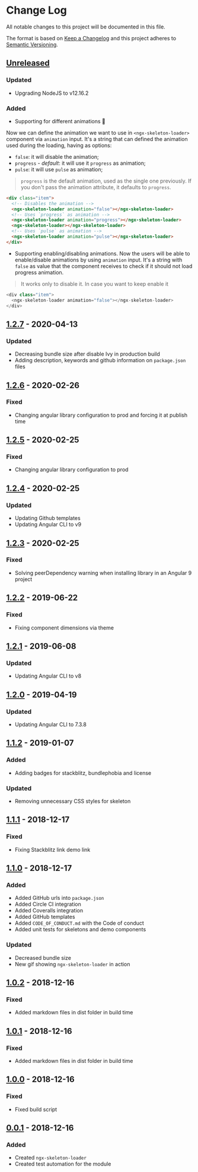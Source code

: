 # Change Log

All notable changes to this project will be documented in this file.

The format is based on [Keep a Changelog](http://keepachangelog.com/)
and this project adheres to [Semantic Versioning](http://semver.org/).

## [Unreleased][]

### Updated

- Upgrading NodeJS to v12.16.2

### Added

- Supporting for different animations 🎉

Now we can define the animation we want to use in `<ngx-skeleton-loader>` component via `animation` input. It's a string that can defined the animation used during the loading, having as options:

- `false`: it will disable the animation;
- `progress` - _default_: it will use it `progress` as animation;
- `pulse`: it will use `pulse` as animation;

> `progress` is the default animation, used as the single one previously. If you don't pass the animation attribute, it defaults to `progress`.

```html
<div class="item">
  <!-- Disables the animation -->
  <ngx-skeleton-loader animation="false"></ngx-skeleton-loader>
  <!-- Uses `progress` as animation -->
  <ngx-skeleton-loader animation="progress"></ngx-skeleton-loader>
  <ngx-skeleton-loader></ngx-skeleton-loader>
  <!-- Uses `pulse` as animation -->
  <ngx-skeleton-loader animation="pulse"></ngx-skeleton-loader>
</div>
```

- Supporting enabling/disabling animations.
  Now the users will be able to enable/disable animations by using `animation` input. It's a string with `false` as value that the component receives to check if it should not load progress animation.

> It works only to disable it. In case you want to keep enable it

```js
<div class="item">
  <ngx-skeleton-loader animation="false"></ngx-skeleton-loader>
</div>
```

## [1.2.7][] - 2020-04-13

### Updated

- Decreasing bundle size after disable Ivy in production build
- Adding description, keywords and github information on `package.json` files

## [1.2.6][] - 2020-02-26

### Fixed

- Changing angular library configuration to prod and forcing it at publish time

## [1.2.5][] - 2020-02-25

### Fixed

- Changing angular library configuration to prod

## [1.2.4][] - 2020-02-25

### Updated

- Updating Github templates
- Updating Angular CLI to v9

## [1.2.3][] - 2020-02-25

### Fixed

- Solving peerDependency warning when installing library in an Angular 9 project

## [1.2.2][] - 2019-06-22

### Fixed

- Fixing component dimensions via theme

## [1.2.1][] - 2019-06-08

### Updated

- Updating Angular CLI to v8

## [1.2.0][] - 2019-04-19

### Updated

- Updating Angular CLI to 7.3.8

## [1.1.2][] - 2019-01-07

### Added

- Adding badges for stackblitz, bundlephobia and license

### Updated

- Removing unnecessary CSS styles for skeleton

## [1.1.1][] - 2018-12-17

### Fixed

- Fixing Stackblitz link demo link

## [1.1.0][] - 2018-12-17

### Added

- Added GitHub urls into `package.json`
- Added Circle CI integration
- Added Coveralls integration
- Added GitHub templates
- Added `CODE_OF_CONDUCT.md` with the Code of conduct
- Added unit tests for skeletons and demo components

### Updated

- Decreased bundle size
- New gif showing `ngx-skeleton-loader` in action

## [1.0.2][] - 2018-12-16

### Fixed

- Added markdown files in dist folder in build time

## [1.0.1][] - 2018-12-16

### Fixed

- Added markdown files in dist folder in build time

## [1.0.0][] - 2018-12-16

### Fixed

- Fixed build script

## [0.0.1][] - 2018-12-16

### Added

- Created `ngx-skeleton-loader`
- Created test automation for the module

[unreleased]: https://github.com/willmendesneto/ngx-skeleton-loader/compare/v0.0.1...HEAD
[0.0.1]: https://github.com/willmendesneto/ngx-skeleton-loader/tree/v0.0.1
[unreleased]: https://github.com/willmendesneto/ngx-skeleton-loader/compare/v1.0.0...HEAD
[1.0.0]: https://github.com/willmendesneto/ngx-skeleton-loader/tree/v1.0.0
[unreleased]: https://github.com/willmendesneto/ngx-skeleton-loader/compare/v1.0.2...HEAD
[1.0.2]: https://github.com/willmendesneto/ngx-skeleton-loader/compare/v1.0.1...v1.0.2
[1.0.1]: https://github.com/willmendesneto/ngx-skeleton-loader/tree/v1.0.1
[unreleased]: https://github.com/willmendesneto/ngx-skeleton-loader/compare/v1.0.2...HEAD
[1.0.2]: https://github.com/willmendesneto/ngx-skeleton-loader/tree/v1.0.2
[unreleased]: https://github.com/willmendesneto/ngx-skeleton-loader/compare/v1.1.0...HEAD
[1.1.0]: https://github.com/willmendesneto/ngx-skeleton-loader/tree/v1.1.0
[unreleased]: https://github.com/willmendesneto/ngx-skeleton-loader/compare/v1.1.1...HEAD
[1.1.1]: https://github.com/willmendesneto/ngx-skeleton-loader/tree/v1.1.1
[unreleased]: https://github.com/willmendesneto/ngx-skeleton-loader/compare/v1.2.4...HEAD
[1.2.4]: https://github.com/willmendesneto/ngx-skeleton-loader/compare/v1.2.3...v1.2.4
[1.2.3]: https://github.com/willmendesneto/ngx-skeleton-loader/compare/v1.2.2...v1.2.3
[1.2.2]: https://github.com/willmendesneto/ngx-skeleton-loader/compare/v1.2.1...v1.2.2
[1.2.1]: https://github.com/willmendesneto/ngx-skeleton-loader/compare/v1.2.0...v1.2.1
[1.2.0]: https://github.com/willmendesneto/ngx-skeleton-loader/compare/v1.1.2...v1.2.0
[1.1.2]: https://github.com/willmendesneto/ngx-skeleton-loader/tree/v1.1.2
[unreleased]: https://github.com/willmendesneto/ngx-skeleton-loader/compare/v1.2.5...HEAD
[1.2.5]: https://github.com/willmendesneto/ngx-skeleton-loader/tree/v1.2.5
[unreleased]: https://github.com/willmendesneto/ngx-skeleton-loader/compare/v1.2.6...HEAD
[1.2.6]: https://github.com/willmendesneto/ngx-skeleton-loader/tree/v1.2.6
[unreleased]: https://github.com/willmendesneto/ngx-skeleton-loader/compare/v1.2.7...HEAD
[1.2.7]: https://github.com/willmendesneto/ngx-skeleton-loader/tree/v1.2.7
